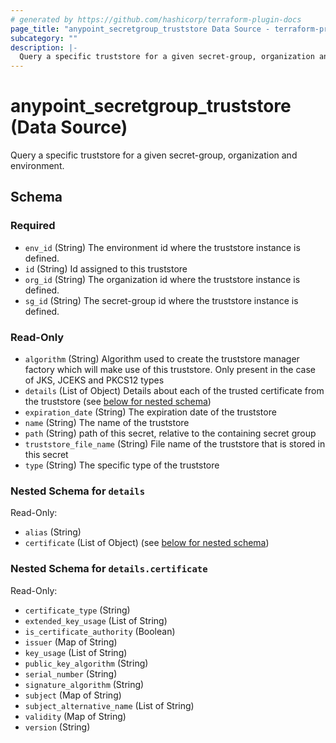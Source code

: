 ```yaml
---
# generated by https://github.com/hashicorp/terraform-plugin-docs
page_title: "anypoint_secretgroup_truststore Data Source - terraform-provider-anypoint"
subcategory: ""
description: |-
  Query a specific truststore for a given secret-group, organization and environment.
---
```


# anypoint_secretgroup_truststore (Data Source)

Query a specific truststore for a given secret-group, organization and environment.



<!-- schema generated by tfplugindocs -->
## Schema

### Required

- `env_id` (String) The environment id where the truststore instance is defined.
- `id` (String) Id assigned to this truststore
- `org_id` (String) The organization id where the truststore instance is defined.
- `sg_id` (String) The secret-group id where the truststore instance is defined.

### Read-Only

- `algorithm` (String) Algorithm used to create the truststore manager factory which will make use of this truststore. Only present in the case of JKS, JCEKS and PKCS12 types
- `details` (List of Object) Details about each of the trusted certificate from the truststore (see [below for nested schema](#nestedatt--details))
- `expiration_date` (String) The expiration date of the truststore
- `name` (String) The name of the truststore
- `path` (String) path of this secret, relative to the containing secret group
- `truststore_file_name` (String) File name of the truststore that is stored in this secret
- `type` (String) The specific type of the truststore

<a id="nestedatt--details"></a>
### Nested Schema for `details`

Read-Only:

- `alias` (String)
- `certificate` (List of Object) (see [below for nested schema](#nestedobjatt--details--certificate))

<a id="nestedobjatt--details--certificate"></a>
### Nested Schema for `details.certificate`

Read-Only:

- `certificate_type` (String)
- `extended_key_usage` (List of String)
- `is_certificate_authority` (Boolean)
- `issuer` (Map of String)
- `key_usage` (List of String)
- `public_key_algorithm` (String)
- `serial_number` (String)
- `signature_algorithm` (String)
- `subject` (Map of String)
- `subject_alternative_name` (List of String)
- `validity` (Map of String)
- `version` (String)


